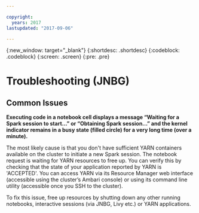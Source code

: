 ```yaml
---

copyright:
  years: 2017
lastupdated: "2017-09-06"

---
```


<!-- Attribute definitions -->
{:new_window: target="_blank"}
{:shortdesc: .shortdesc}
{:codeblock: .codeblock}
{:screen: .screen}
{:pre: .pre}


# Troubleshooting (JNBG)

## Common Issues

**Executing code in a notebook cell displays a message “Waiting for a Spark session to start...” or “Obtaining Spark session...” and the kernel indicator remains in a busy state (filled circle) for a very long time (over a minute).**

The most likely cause is that you don't have sufficient YARN containers available on the cluster to initiate a new Spark session. The notebook request is waiting for YARN resources to free up. You can verify this by checking that the state of your application reported by YARN is 'ACCEPTED'. You can access YARN via its Resource Manager web interface (accessible using the cluster’s Ambari console) or using its command line utility (accessible once you SSH to the cluster).

To fix this issue, free up resources by shutting down any other running notebooks, interactive sessions (via JNBG, Livy etc.) or YARN applications.
